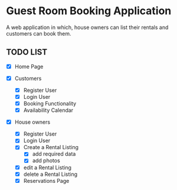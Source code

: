 # Guest Room Booking Application
A web application in which, house owners can list their rentals and customers can book them.

## TODO LIST

- [x] Home Page

- [x] Customers
    - [x] Register User
    - [x] Login User
    - [x]  Booking Functionality
    - [x] Availability Calendar 

- [x] House owners
    - [x] Register User
    - [x] Login User
    - [x] Create a Rental Listing 
        - [x] add required data
        - [x] add photos
    - [x] edit a Rental Listing 
    - [x] delete a Rental Listing 
    - [x] Reservations Page
